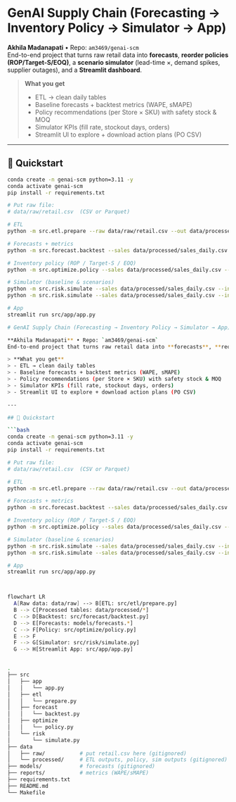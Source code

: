 # GenAI Supply Chain (Forecasting → Inventory Policy → Simulator → App)

**Akhila Madanapati** • Repo: `am3469/genai-scm`  
End-to-end project that turns raw retail data into **forecasts**, **reorder policies (ROP/Target-S/EOQ)**, a **scenario simulator** (lead-time ×, demand spikes, supplier outages), and a **Streamlit dashboard**.

> **What you get**
> - ETL → clean daily tables  
> - Baseline forecasts + backtest metrics (WAPE, sMAPE)  
> - Policy recommendations (per Store × SKU) with safety stock & MOQ  
> - Simulator KPIs (fill rate, stockout days, orders)  
> - Streamlit UI to explore + download action plans (PO CSV)

---

## 🔧 Quickstart

```bash
conda create -n genai-scm python=3.11 -y
conda activate genai-scm
pip install -r requirements.txt

# Put raw file:
# data/raw/retail.csv  (CSV or Parquet)

# ETL
python -m src.etl.prepare --raw data/raw/retail.csv --out data/processed --make-db

# Forecasts + metrics
python -m src.forecast.backtest --sales data/processed/sales_daily.csv --horizon 28 --top_k_skus 10

# Inventory policy (ROP / Target-S / EOQ)
python -m src.optimize.policy --sales data/processed/sales_daily.csv --inventory data/processed/inventory_daily.csv --suppliers data/processed/suppliers.csv --forecasts models/forecasts.csv --service 0.95 --cycle_days 7 --horizon 28 --outdir data/processed

# Simulator (baseline & scenarios)
python -m src.risk.simulate --sales data/processed/sales_daily.csv --inventory data/processed/inventory_daily.csv --suppliers data/processed/suppliers.csv --policy data/processed/policy_recs.csv --horizon 28
python -m src.risk.simulate --sales data/processed/sales_daily.csv --inventory data/processed/inventory_daily.csv --suppliers data/processed/suppliers.csv --policy data/processed/policy_recs.csv --horizon 28 --lead_mult 1.5 --demand_spike 0.2 --supplier_outage "S007"

# App
streamlit run src/app/app.py

# GenAI Supply Chain (Forecasting → Inventory Policy → Simulator → App)

**Akhila Madanapati** • Repo: `am3469/genai-scm`  
End-to-end project that turns raw retail data into **forecasts**, **reorder policies (ROP/Target-S/EOQ)**, a **scenario simulator** (lead-time ×, demand spikes, supplier outages), and a **Streamlit dashboard**.

> **What you get**
> - ETL → clean daily tables  
> - Baseline forecasts + backtest metrics (WAPE, sMAPE)  
> - Policy recommendations (per Store × SKU) with safety stock & MOQ  
> - Simulator KPIs (fill rate, stockout days, orders)  
> - Streamlit UI to explore + download action plans (PO CSV)

---

## 🔧 Quickstart

```bash
conda create -n genai-scm python=3.11 -y
conda activate genai-scm
pip install -r requirements.txt

# Put raw file:
# data/raw/retail.csv  (CSV or Parquet)

# ETL
python -m src.etl.prepare --raw data/raw/retail.csv --out data/processed --make-db

# Forecasts + metrics
python -m src.forecast.backtest --sales data/processed/sales_daily.csv --horizon 28 --top_k_skus 10

# Inventory policy (ROP / Target-S / EOQ)
python -m src.optimize.policy --sales data/processed/sales_daily.csv --inventory data/processed/inventory_daily.csv --suppliers data/processed/suppliers.csv --forecasts models/forecasts.csv --service 0.95 --cycle_days 7 --horizon 28 --outdir data/processed

# Simulator (baseline & scenarios)
python -m src.risk.simulate --sales data/processed/sales_daily.csv --inventory data/processed/inventory_daily.csv --suppliers data/processed/suppliers.csv --policy data/processed/policy_recs.csv --horizon 28
python -m src.risk.simulate --sales data/processed/sales_daily.csv --inventory data/processed/inventory_daily.csv --suppliers data/processed/suppliers.csv --policy data/processed/policy_recs.csv --horizon 28 --lead_mult 1.5 --demand_spike 0.2 --supplier_outage "S007"

# App
streamlit run src/app/app.py



flowchart LR
  A[Raw data: data/raw] --> B[ETL: src/etl/prepare.py]
  B --> C[Processed tables: data/processed/*]
  C --> D[Backtest: src/forecast/backtest.py]
  D --> E[Forecasts: models/forecasts.*]
  C --> F[Policy: src/optimize/policy.py]
  E --> F
  F --> G[Simulator: src/risk/simulate.py]
  G --> H[Streamlit App: src/app/app.py]


.
├── src
│   ├── app
│   │   └── app.py
│   ├── etl
│   │   └── prepare.py
│   ├── forecast
│   │   └── backtest.py
│   ├── optimize
│   │   └── policy.py
│   └── risk
│       └── simulate.py
├── data
│   ├── raw/           # put retail.csv here (gitignored)
│   └── processed/     # ETL outputs, policy, sim outputs (gitignored)
├── models/            # forecasts (gitignored)
├── reports/           # metrics (WAPE/sMAPE)
├── requirements.txt
├── README.md
└── Makefile
